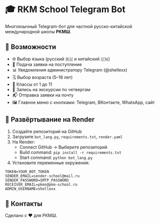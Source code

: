 
# 🎓 RKM School Telegram Bot

Многоязычный Telegram-бот для частной русско-китайской международной школы **РКМШ**.

## 🧠 Возможности

- 🌐 Выбор языка (русский 🇷🇺 и китайский 🇨🇳)
- 🧒 Подача заявки на поступление
- 📊 Уведомления администратору Telegram (@shellexx)
- 🗓 Выбор возраста (5–18 лет)
- 🏫 Классы от 1 до 11
- 📅 Запись на экскурсии по четвергам
- 📬 Отправка заявки на почту
- 🖼 Главное меню с кнопками: Telegram, ВКонтакте, WhatsApp, сайт

## 🚀 Развёртывание на Render

1. Создайте репозиторий на GitHub
2. Загрузите `bot_lang.py`, `requirements.txt`, `render.yaml`
3. На Render:
   - Connect GitHub → Выберите репозиторий
   - Build command: `pip install -r requirements.txt`
   - Start command: `python bot_lang.py`
4. Установите переменные окружения:

```
TOKEN=YOUR_BOT_TOKEN
SENDER_EMAIL=sender-school@mail.ru
SENDER_PASSWORD=SMTP_PASSWORD
RECEIVER_EMAIL=pkms@pkm-school.ru
ADMIN_USERNAME=shellexx
```

## 🤝 Контакты

Сделано с ❤️ для РКМШ.

